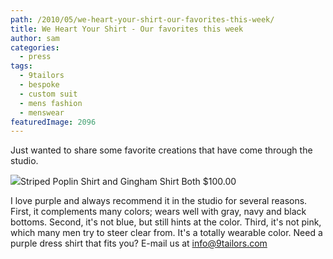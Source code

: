 ```yaml
---
path: /2010/05/we-heart-your-shirt-our-favorites-this-week/
title: We Heart Your Shirt - Our favorites this week
author: sam
categories: 
  - press
tags: 
  - 9tailors
  - bespoke
  - custom suit
  - mens fashion
  - menswear
featuredImage: 2096
---
```

Just wanted to share some favorite creations that have come through the studio.

[![](http://2.bp.blogspot.com/_RlJ3L7W6dBw/S-MfnGk4-HI/AAAAAAAAIVU/J2UswfLeMYc/s320/purple_shirts.jpg)](http://2.bp.blogspot.com/_RlJ3L7W6dBw/S-MfnGk4-HI/AAAAAAAAIVU/J2UswfLeMYc/s1600/purple_shirts.jpg)Striped Poplin Shirt and Gingham Shirt Both $100.00

I love purple and always recommend it in the studio for several reasons. First, it complements many colors; wears well with gray, navy and black bottoms. Second, it's not blue, but still hints at the color. Third, it's not pink, which many men try to steer clear from. It's a totally wearable color. Need a purple dress shirt that fits you? E-mail us at info@9tailors.com